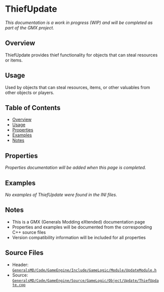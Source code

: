 # ThiefUpdate

*This documentation is a work in progress (WIP) and will be completed as part of the GMX project.*

## Overview

ThiefUpdate provides thief functionality for objects that can steal resources or items.

## Usage

Used by objects that can steal resources, items, or other valuables from other objects or players.

## Table of Contents

- [Overview](#overview)
- [Usage](#usage)
- [Properties](#properties)
- [Examples](#examples)
- [Notes](#notes)

## Properties

*Properties documentation will be added when this page is completed.*

## Examples

*No examples of ThiefUpdate were found in the INI files.*

## Notes

- This is a GMX (Generals Modding eXtended) documentation page
- Properties and examples will be documented from the corresponding C++ source files
- Version compatibility information will be included for all properties

## Source Files

- Header: [`GeneralsMD/Code/GameEngine/Include/GameLogic/Module/UpdateModule.h`](../../GeneralsMD/Code/GameEngine/Include/GameLogic/Module/UpdateModule.h)
- Source: [`GeneralsMD/Code/GameEngine/Source/GameLogic/Object/Update/ThiefUpdate.cpp`](../../GeneralsMD/Code/GameEngine/Source/GameLogic/Object/Update/ThiefUpdate.cpp)
